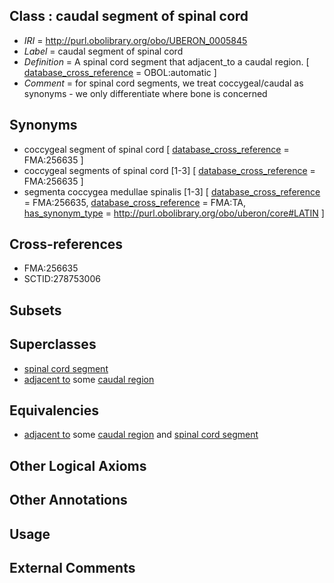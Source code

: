 
## Class : caudal segment of spinal cord

 * *IRI* = http://purl.obolibrary.org/obo/UBERON_0005845
 * *Label* = caudal segment of spinal cord
 * *Definition* = A spinal cord segment that adjacent_to a caudal region. [ [database_cross_reference](../../ef/oboInOwl#hasDbXref.md) = OBOL:automatic ]
 * *Comment* = for spinal cord segments, we treat coccygeal/caudal as synonyms - we only differentiate where bone is concerned

## Synonyms

 * coccygeal segment of spinal cord [ [database_cross_reference](../../ef/oboInOwl#hasDbXref.md) = FMA:256635 ]
 * coccygeal segments of spinal cord [1-3] [ [database_cross_reference](../../ef/oboInOwl#hasDbXref.md) = FMA:256635 ]
 * segmenta coccygea medullae spinalis [1-3] [ [database_cross_reference](../../ef/oboInOwl#hasDbXref.md) = FMA:256635, [database_cross_reference](../../ef/oboInOwl#hasDbXref.md) = FMA:TA, [has_synonym_type](../../pe/oboInOwl#hasSynonymType.md) = http://purl.obolibrary.org/obo/uberon/core#LATIN ]

## Cross-references

 * FMA:256635
 * SCTID:278753006

## Subsets


## Superclasses

 * [spinal cord segment](../../UBERON/44/UBERON_0005844.md)
 * [adjacent to](../../RO/20/RO_0002220.md) some [caudal region](../../UBERON/71/UBERON_0006071.md)

## Equivalencies

 * [adjacent to](../../RO/20/RO_0002220.md) some [caudal region](../../UBERON/71/UBERON_0006071.md) and [spinal cord segment](../../UBERON/44/UBERON_0005844.md)

## Other Logical Axioms


## Other Annotations


## Usage


## External Comments

